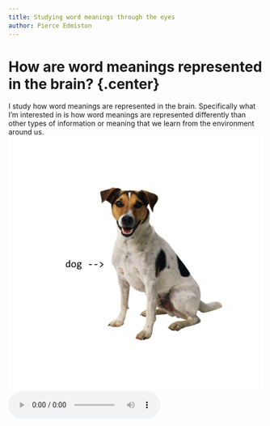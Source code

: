 ```yaml
---
title: Studying word meanings through the eyes
author: Pierce Edmiston
---
```


# How are word meanings represented in the brain? {.center}



<aside class="notes">
I study how word meanings are represented in the brain. Specifically what I’m interested in is how word meanings are represented differently than other types of information or meaning that we learn from the environment around us.
</aside>

<img src="figs/dog-1.png" style="display: block; margin: auto;" />

<audio src="http://sapir.psych.wisc.edu/meri/bark.wav" controls>

<aside class="notes">
An example I use a lot is the canonical dog. So you all know what dogs are and what they look like, and there are a few different ways I can get you to think about dogs -- different ways I can activate your knowledge about dogs. I can show you this picture of course but I can also just say the word “dog” and hearing this word will activate at least some of your knowledge about dogs.

But I don’t need to use language, I bet I can get you all to think about dogs by playing you this sound.
</aside>

# Cues to the same concept {.center}


|word         |sound             |
|:------------|:-----------------|
|dog          |`<bark>`          |
|cat          |`<meow>`          |
|chainsaw     |`<revving>`       |
|bowling ball |`<crashing pins>` |

<aside class="notes">
So the first experiment I'm going to tell you about compares these two types of cues: verbal and nonverbal cues to arguably the same concept, like the word "dog" and the sound of a dog <bark>. Here are some of the other categories we included in this experiment.

What's important to note is we've got both animal sounds and non-animal sounds, and that these differ in state.
</aside>

# Sound-picture congruence {.center}

<img src="figs/sound-picture-congruence-1.png" title="plot of chunk sound-picture-congruence" alt="plot of chunk sound-picture-congruence" style="display: block; margin: auto;" />

# Picture verification task {.center}

##

<img src="figs/picture-verification-task-1.png" title="plot of chunk picture-verification-task" alt="plot of chunk picture-verification-task" style="display: block; margin: auto;" />

##

![](img/motivated-cues/exp1.jpg)

##

![](img/motivated-cues/exp2-simultaneous.jpg)

##

![](img/motivated-cues/exp3.jpg)

# So... word meanings are symbolic?

# Property verification {.center}

##

![](img/visual-knowledge/property-verification/trial-structure.png)

##

![](img/visual-knowledge/property-verification/results.png)

# Orientation discrimination {.center}

##

![](img/visual-knowledge/orientation-discrimination/trial-structure.png)

##

![](img/visual-knowledge/orientation-discrimination/results.png)
